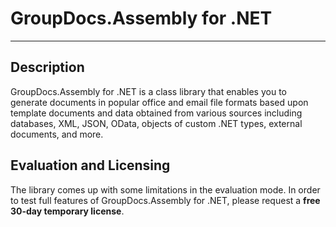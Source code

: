 ﻿# GroupDocs.Assembly for .NET
-----
## Description
GroupDocs.Assembly for .NET is a class library that enables you to generate documents in popular office and email file formats based upon template documents and data obtained from various sources including databases, XML, JSON, OData, objects of custom .NET types, external documents, and more.
## Evaluation and Licensing
The library comes up with some limitations in the evaluation mode. In order to test full features of GroupDocs.Assembly for .NET, please request a **free 30-day temporary license**.
